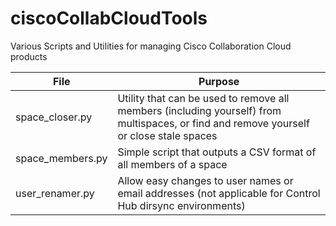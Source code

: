 # ciscoCollabCloudTools
Various Scripts and Utilities for managing Cisco Collaboration Cloud products

File | Purpose
--- | ---
space_closer.py | Utility that can be used to remove all members (including yourself) from multispaces, or find and remove yourself or close stale spaces
space_members.py | Simple script that outputs a CSV format of all members of a space
user_renamer.py | Allow easy changes to user names or email addresses (not applicable for Control Hub dirsync environments)

